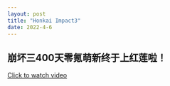 ```yaml
---
layout: post
title: "Honkai Impact3"
date: 2022-4-6
---
```


<h2>崩坏三400天零氪萌新终于上红莲啦！</h2>

<a href="https://www.bilibili.com/video/BV1u44y1V7DA/">Click to watch video</a>
